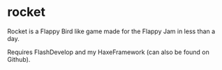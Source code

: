 rocket
======

Rocket is a Flappy Bird like game made for the Flappy Jam in less than a day.

Requires FlashDevelop and my HaxeFramework (can also be found on Github).
